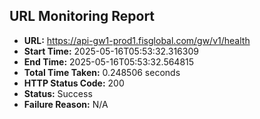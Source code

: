 ## URL Monitoring Report

- **URL:** https://api-gw1-prod1.fisglobal.com/gw/v1/health
- **Start Time:** 2025-05-16T05:53:32.316309
- **End Time:** 2025-05-16T05:53:32.564815
- **Total Time Taken:** 0.248506 seconds
- **HTTP Status Code:** 200
- **Status:** Success
- **Failure Reason:** N/A
